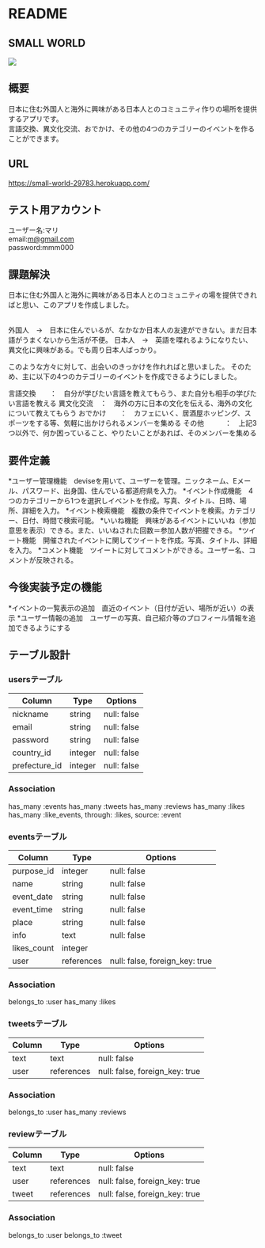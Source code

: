# README

## SMALL WORLD
<img src=https://gyazo.com/0139337727a2a82bd0f2ddd77dc17d6d.jpg>


## 概要

日本に住む外国人と海外に興味がある日本人とのコミュニティ作りの場所を提供するアプリです。<br>
言語交換、異文化交流、おでかけ、その他の4つのカテゴリーのイベントを作ることができます。


## URL

https://small-world-29783.herokuapp.com/

## テスト用アカウント

ユーザー名:マリ<br>
email:m@gmail.com<br>
password:mmm000

## 課題解決

日本に住む外国人と海外に興味がある日本人とのコミュニティの場を提供できればと思い、このアプリを作成しました。<br><br>

外国人　→　日本に住んでいるが、なかなか日本人の友達ができない。まだ日本語がうまくないから生活が不便。
日本人　→　英語を喋れるようになりたい、異文化に興味がある。でも周り日本人ばっかり。

このような方々に対して、出会いのきっかけを作れればと思いました。
そのため、主に以下の4つのカテゴリーのイベントを作成できるようにしました。

言語交換　　：　自分が学びたい言語を教えてもらう、また自分も相手の学びたい言語を教える
異文化交流　：　海外の方に日本の文化を伝える、海外の文化について教えてもらう
おでかけ　　：　カフェにいく、居酒屋ホッピング、スポーツをする等、気軽に出かけられるメンバーを集める
その他　　　：　上記3つ以外で、何か困っていること、やりたいことがあれば、そのメンバーを集める


## 要件定義

*ユーザー管理機能　deviseを用いて、ユーザーを管理。ニックネーム、Eメール、パスワード、出身国、住んでいる都道府県を入力。
*イベント作成機能　4つのカテゴリーから1つを選択しイベントを作成。写真、タイトル、日時、場所、詳細を入力。
*イベント検索機能　複数の条件でイベントを検索。カテゴリー、日付、時間で検索可能。
*いいね機能　興味があるイベントにいいね（参加意思を表示）できる。また、いいねされた回数＝参加人数が把握できる。
*ツイート機能　開催されたイベントに関してツイートを作成。写真、タイトル、詳細を入力。
*コメント機能　ツイートに対してコメントができる。ユーザー名、コメントが反映される。


## 今後実装予定の機能

*イベントの一覧表示の追加　直近のイベント（日付が近い、場所が近い）の表示
*ユーザー情報の追加　ユーザーの写真、自己紹介等のプロフィール情報を追加できるようにする





## テーブル設計

### usersテーブル

| Column            | Type       | Options                        |
| ----------------- | ---------- | ------------------------------ |
| nickname          | string     | null: false                    |
| email             | string     | null: false                    |
| password          | string     | null: false                    |
| country_id        | integer    | null: false                    |
| prefecture_id     | integer    | null: false                    |

### Association
has_many :events
has_many :tweets
has_many :reviews
has_many :likes
has_many :like_events, through: :likes, source: :event


### eventsテーブル

| Column            | Type       | Options                        |
| ----------------- | ---------- | ------------------------------ |
| purpose_id        | integer    | null: false                    |
| name              | string     | null: false                    |
| event_date        | string     | null: false                    |
| event_time        | string     | null: false                    |
| place             | string     | null: false                    |
| info              | text       | null: false                    |
| likes_count       | integer    |                                |
| user              | references | null: false, foreign_key: true |

### Association
belongs_to :user
has_many :likes


### tweetsテーブル

| Column            | Type       | Options                        |
| ----------------- | ---------- | ------------------------------ |
| text              | text       | null: false                    |
| user              | references | null: false, foreign_key: true |

### Association
belongs_to :user
has_many :reviews


### reviewテーブル

| Column            | Type       | Options                        |
| ----------------- | ---------- | ------------------------------ |
| text              | text       | null: false                    |
| user              | references | null: false, foreign_key: true |
| tweet             | references | null: false, foreign_key: true |

### Association
belongs_to :user
belongs_to :tweet
